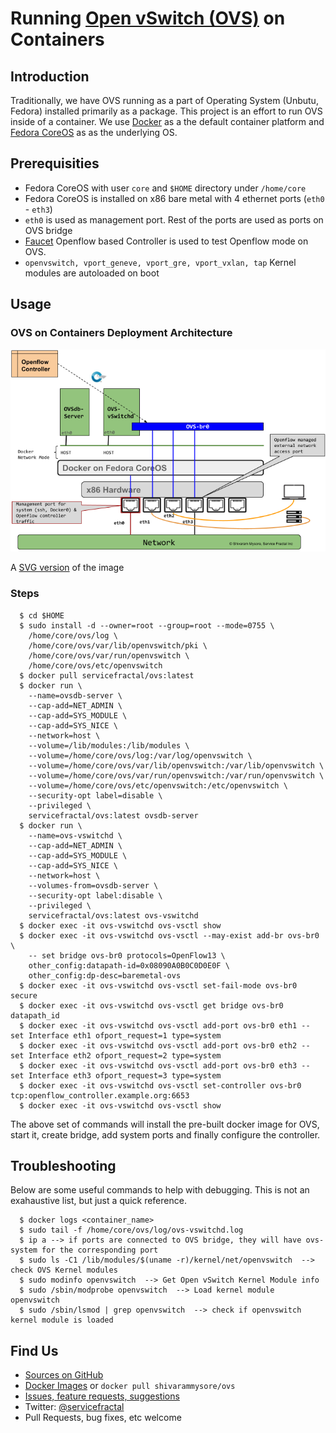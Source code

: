 # Running [Open vSwitch (OVS)](http://www.openvswitch.org/) on Containers

## Introduction

Traditionally, we have OVS running as a part of Operating System (Unbutu, Fedora) installed primarily as a package.  This project is an effort to run OVS inside of a container.  We use [Docker](https://docker.com) as a the default container platform and [Fedora CoreOS](https://getfedora.org/coreos/) as as the underlying OS.

## Prerequisities

  *  Fedora CoreOS with user `core` and `$HOME` directory under `/home/core`
  *  Fedora CoreOS is installed on x86 bare metal with 4 ethernet ports (`eth0` - `eth3`)
  *  `eth0` is used as management port.  Rest of the ports are used as ports on OVS bridge
  *  [Faucet](https://faucet.nz) Openflow based Controller is used to test Openflow mode on OVS.
  *  `openvswitch, vport_geneve, vport_gre, vport_vxlan, tap` Kernel modules are autoloaded on boot

## Usage

### OVS on Containers Deployment Architecture

![OVS on Containers Deployment Archiecture](docs/images/OVSonContainers.png)

A [SVG version](docs/images/OVSonContainers.svg) of the image

### Steps

```shell
  $ cd $HOME 
  $ sudo install -d --owner=root --group=root --mode=0755 \
    /home/core/ovs/log \
    /home/core/ovs/var/lib/openvswitch/pki \
    /home/core/ovs/var/run/openvswitch \
    /home/core/ovs/etc/openvswitch
  $ docker pull servicefractal/ovs:latest
  $ docker run \
    --name=ovsdb-server \
    --cap-add=NET_ADMIN \
    --cap-add=SYS_MODULE \
    --cap-add=SYS_NICE \
    --network=host \
    --volume=/lib/modules:/lib/modules \
    --volume=/home/core/ovs/log:/var/log/openvswitch \
    --volume=/home/core/ovs/var/lib/openvswitch:/var/lib/openvswitch \
    --volume=/home/core/ovs/var/run/openvswitch:/var/run/openvswitch \
    --volume=/home/core/ovs/etc/openvswitch:/etc/openvswitch \
    --security-opt label=disable \
    --privileged \
    servicefractal/ovs:latest ovsdb-server
  $ docker run \
    --name=ovs-vswitchd \
    --cap-add=NET_ADMIN \
    --cap-add=SYS_MODULE \
    --cap-add=SYS_NICE \
    --network=host \
    --volumes-from=ovsdb-server \
    --security-opt label:disable \
    --privileged \
    servicefractal/ovs:latest ovs-vswitchd
  $ docker exec -it ovs-vswitchd ovs-vsctl show
  $ docker exec -it ovs-vswitchd ovs-vsctl --may-exist add-br ovs-br0 \
    -- set bridge ovs-br0 protocols=OpenFlow13 \
    other_config:datapath-id=0x08090A0B0C0D0E0F \
    other_config:dp-desc=baremetal-ovs
  $ docker exec -it ovs-vswitchd ovs-vsctl set-fail-mode ovs-br0 secure
  $ docker exec -it ovs-vswitchd ovs-vsctl get bridge ovs-br0 datapath_id
  $ docker exec -it ovs-vswitchd ovs-vsctl add-port ovs-br0 eth1 -- set Interface eth1 ofport_request=1 type=system
  $ docker exec -it ovs-vswitchd ovs-vsctl add-port ovs-br0 eth2 -- set Interface eth2 ofport_request=2 type=system
  $ docker exec -it ovs-vswitchd ovs-vsctl add-port ovs-br0 eth3 -- set Interface eth3 ofport_request=3 type=system
  $ docker exec -it ovs-vswitchd ovs-vsctl set-controller ovs-br0 tcp:openflow_controller.example.org:6653
  $ docker exec -it ovs-vswitchd ovs-vsctl show
```

The above set of commands will install the pre-built docker image for OVS, start it, create bridge, add system ports and finally configure the controller.


## Troubleshooting

Below are some useful commands to help with debugging.  This is not an exahaustive list, but just a quick reference.

```shell
  $ docker logs <container_name>
  $ sudo tail -f /home/core/ovs/log/ovs-vswitchd.log 
  $ ip a --> if ports are connected to OVS bridge, they will have ovs-system for the corresponding port
  $ sudo ls -C1 /lib/modules/$(uname -r)/kernel/net/openvswitch  --> check OVS Kernel modules 
  $ sudo modinfo openvswitch  --> Get Open vSwitch Kernel Module info 
  $ sudo /sbin/modprobe openvswitch  --> Load kernel module openvswitch
  $ sudo /sbin/lsmod | grep openvswitch  --> check if openvswitch kernel module is loaded
```

## Find Us

  *  [Sources on GitHub](https://github.com/servicefractal/ovs)
  *  [Docker Images](https://hub.docker.com/r/shivarammysore/ovs) or `docker pull shivarammysore/ovs`
  *  [Issues, feature requests, suggestions](https://github.com/servicefractal/ovs/issues)
  *  Twitter: [@servicefractal](https://twitter.com/servicefractal)
  *  Pull Requests, bug fixes, etc welcome
